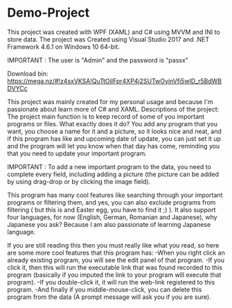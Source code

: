 # Demo-Project
This project was created with WPF (XAML) and C# using MVVM and INI to store data.
The project was Created using Visual Studio 2017 and .NET Framework 4.6.1 on Windows 10 64-bit.

IMPORTANT : The user is "Admin" and the password is "passx"

Download bin: https://mega.nz/#!z4sxVKSA!QuTtOiIFpr4XP4j2SUTwOyinVfi5wID_r5BdWBDVYCc

This project was mainly created for my personal usage and because I'm passionate about learn more of C# and XAML.
Descriptions of the project:
The project main function is to keep record of some of you important programs or files. What exactly does it do?
You add any program that you want, you choose a name for it and a picture, so it looks nice and neat,
and if this program has like and upcoming date of update, you can just set it up and the program will let you know when that day has come,
reminding you that you need to update your important program.

IMPORTANT : To add a new important program to the data, you need to complete every field, 
            including adding a picture (the picture can be added by using drag-drop or by clicking the image field).

This program has many cool features like searching through your important programs or filtering them, and yes,
you can also exclude programs from filtering ( but this is and Easter egg, you have to find it ;) ).
It also support four languages, for now (English, German, Romanian and Japanese), why Japanese you ask?
Because I am also passionate of learning Japanese language.

If you are still reading this then you must really like what you read, so here are some more cool features that this program has: 
  -When you right click an already existing program, you will see the edit panel of that program.
  -If you click it, then this will run the executable link that was found recorded to this program 
  (basically if you imputed the link to your program will execute that program).
  -If you double-click it, it will run the web-link registered to this program.
  -And finally if you middle-mouse-click, you can delete this program from the data (A prompt message will ask you if you are sure).
